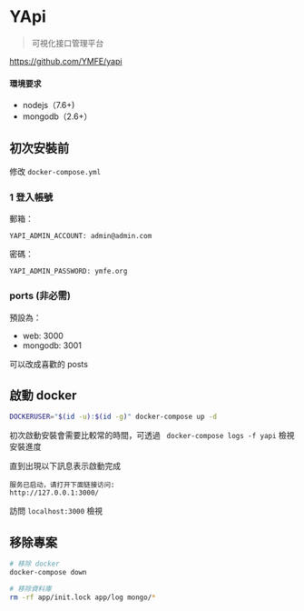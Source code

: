 # YApi

> 可視化接口管理平台

https://github.com/YMFE/yapi

#### 環境要求
* nodejs（7.6+)
* mongodb（2.6+）

## 初次安裝前

修改 `docker-compose.yml`

### 1 登入帳號

郵箱：

    YAPI_ADMIN_ACCOUNT: admin@admin.com

密碼：

    YAPI_ADMIN_PASSWORD: ymfe.org

### ports (非必需)

預設為：

* web: 3000
* mongodb: 3001

可以改成喜歡的 posts

## 啟動 docker

``` bash
DOCKERUSER="$(id -u):$(id -g)" docker-compose up -d
```

初次啟動安裝會需要比較常的時間，可透過 ` docker-compose logs -f yapi` 檢視安裝進度

直到出現以下訊息表示啟動完成

    服务已启动，请打开下面链接访问:
    http://127.0.0.1:3000/


訪問 `localhost:3000` 檢視

## 移除專案

``` bash
# 移除 docker
docker-compose down

# 移除資料庫
rm -rf app/init.lock app/log mongo/*
```
